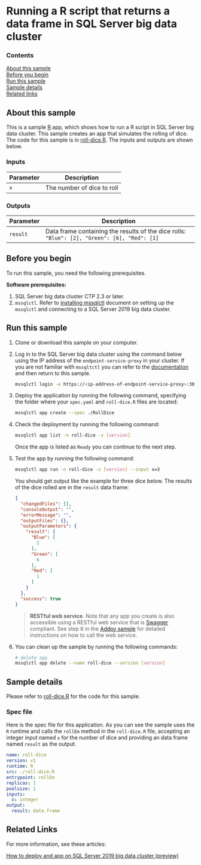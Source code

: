 # Running a R script that returns a data frame in SQL Server big data cluster

### Contents

[About this sample](#about-this-sample)<br/>
[Before you begin](#before-you-begin)<br/>
[Run this sample](#run-this-sample)<br/>
[Sample details](#sample-details)<br/>
[Related links](#related-links)<br/>

<a name=about-this-sample></a>

## About this sample

This is a sample [R](https://www.r-project.org/) app, which shows how to run a R script in SQL Server big data cluster. This sample creates an app that simulates the rolling of dice. The code for this sample is in [roll-dice.R](roll-dice.R). The inputs and outputs are shown below.

### Inputs
|Parameter|Description|
|-|-|
|`x`|The number of dice to roll|

### Outputs
|Parameter|Description|
|-|-|
|`result`|Data frame containing the results of the dice rolls: `"Blue": [2], "Green": [6], "Red": [1]`|


<a name=before-you-begin></a>

## Before you begin

To run this sample, you need the following prerequisites.

**Software prerequisites:**

1. SQL Server big data cluster CTP 2.3 or later.
2. `mssqlctl`. Refer to [installing mssqlctl](https://docs.microsoft.com/en-us/sql/big-data-cluster/deploy-install-mssqlctl?view=sqlallproducts-allversions) document on setting up the `mssqlctl` and connecting to a SQL Server 2019 big data cluster.

<a name=run-this-sample></a>

## Run this sample

1. Clone or download this sample on your computer.
2. Log in to the SQL Server big data cluster using the command below using the IP address of the `endpoint-service-proxy` in your cluster. If you are not familiar with `mssqltctl` you can refer to the [documentation](https://docs.microsoft.com/en-us/sql/big-data-cluster/big-data-cluster-create-apps?view=sqlallproducts-allversions) and then return to this sample.

    ```bash
    mssqlctl login -e https://<ip-address-of-endpoint-service-proxy>:30777 -u <user-name> -p <password>
    ```
3. Deploy the application by running the following command, specifying the folder where your `spec.yaml` and `roll-dice.R` files are located:
    ```bash
    mssqlctl app create --spec ./RollDice
    ```
4. Check the deployment by running the following command:
    ```bash
    mssqlctl app list -n roll-dice -v [version]
    ```
    Once the app is listed as `Ready` you can continue to the next step.
5. Test the app by running the following command:
    ```bash
    mssqlctl app run -n roll-dice -v [version] --input x=3
    ```
    You should get output like the example for three dice below. The results of the dice rolled are in the `result` data frame:
    ```json
    {
      "changedFiles": [],
      "consoleOutput": "",
      "errorMessage": "",
      "outputFiles": {},
      "outputParameters": {
        "result": {
          "Blue": [
            2
          ],
          "Green": [
            6
          ],
          "Red": [
            1
          ]
        }
      },
      "success": true
    }
    ```

    > **RESTful web service**. Note that any app you create is also accessible using a RESTful web service that is [Swagger](swagger.io) compliant. See step 6 in the [Addpy sample](../addpy/README.md#restapi) for detailed instructions on how to call the web service.

6. You can clean up the sample by running the following commands:
    ```bash
    # delete app
    mssqlctl app delete --name roll-dice --version [version]
    ```

<a name=sample-details></a>

## Sample details

Please refer to [roll-dice.R](roll-dice.R) for the code for this sample.

### Spec file
Here is the spec file for this application. As you can see the sample uses the `R` runtime and calls the `rollEm` method in the `roll-dice.R` file, accepting an integer input named `x` for the number of dice and providing an data frame named `result` as the output.

```yaml
name: roll-dice
version: v1
runtime: R
src: ./roll-dice.R
entrypoint: rollEm
replicas: 1
poolsize: 1
inputs:
  x: integer
output:
  result: data.frame
```

<a name=related-links></a>

## Related Links
For more information, see these articles:

[How to deploy and app on SQL Server 2019 big data cluster (preview)](https://docs.microsoft.com/en-us/sql/big-data-cluster/big-data-cluster-create-apps?view=sqlallproducts-allversions)